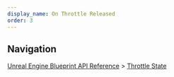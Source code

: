 ```yaml
---
display_name: On Throttle Released
order: 3
---
```

## Navigation

[Unreal Engine Blueprint API Reference](https://dev.epicgames.com/documentation/en-us/unreal-engine/BlueprintAPI) > [Throttle State](https://dev.epicgames.com/documentation/en-us/unreal-engine/BlueprintAPI/ThrottleState)
